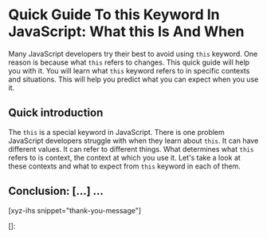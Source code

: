 # Quick Guide To this Keyword In JavaScript: What this Is And When

Many JavaScript developers try their best to avoid using `this` keyword. One reason is because what `this` refers to changes. This quick guide will help you with it. You will learn what `this` keyword refers to in specific contexts and situations. This will help you predict what you can expect when you use it.<!--more-->
<!--
Table of Contents:
-->

## Quick introduction

The `this` is a special keyword in JavaScript. There is one problem JavaScript developers struggle with when they learn about `this`. It can have different values. It can refer to different things. What determines what `this` refers to is context, the context at which you use it. Let's take a look at these contexts and what to expect from `this` keyword in each of them.


## Conclusion: [...] ...

[xyz-ihs snippet="thank-you-message"]

<!-- ### Links -->
[]:

<!--
### Meta:
-
-->

<!--
### Keywords:
-
-->

<!--
### Resources:
-
-->
